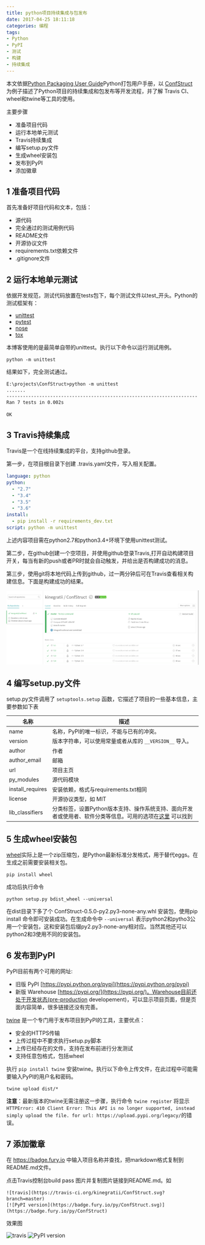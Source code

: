 ```yaml
---
title: python项目持续集成与包发布
date: 2017-04-25 18:11:18
categories: 编程
tags:
- Python
- PyPI
- 测试
- 构建
- 持续集成
---
```


本文依据[Python Packaging User Guide](https://packaging.python.org/)Python打包用户手册，以 [ConfStruct](https://github.com/kinegratii/ConfStruct) 为例子描述了Python项目的持续集成和包发布等开发流程，并了解 Travis CI、wheel和twine等工具的使用。

主要步骤

- 准备项目代码
- 运行本地单元测试
- Travis持续集成
- 编写setup.py文件
- 生成wheel安装包
- 发布到PyPI
- 添加徽章

<!-- more -->

## 1 准备项目代码

首先准备好项目代码和文本，包括：

- 源代码
- 完全通过的测试用例代码
- README文件
- 开源协议文件
- requirements.txt依赖文件
- .gitignore文件

## 2 运行本地单元测试

依据开发规范，测试代码放置在tests包下，每个测试文件以test_开头。Python的测试框架有：

- [unittest](https://docs.python.org/3/library/unittest.html)
- [pytest](http://pytest.org/)
- [nose](https://nose.readthedocs.io/en/latest/)
- [tox](https://tox.readthedocs.io/en/latest/)

本博客使用的是最简单自带的unittest。执行以下命令以运行测试用例。

```
python -m unittest
```

结果如下，完全测试通过。

```
E:\projects\ConfStruct>python -m unittest
.......
----------------------------------------------------------------------
Ran 7 tests in 0.002s

OK
```

## 3 Travis持续集成

Travis是一个在线持续集成的平台，支持github登录。

第一步，在项目根目录下创建 .travis.yaml文件，写入相关配置。

```yaml
language: python
python:
  - "2.7"
  - "3.4"
  - "3.5"
  - "3.6"
install:
  - pip install -r requirements_dev.txt
script: python -m unittest
```

上述内容项目需在python2.7和python3.4+环境下使用unittest测试。

第二步，在github创建一个空项目，并使用github登录Travis,打开自动构建项目开关，每当有新的push或者PR时就会自动触发，并给出是否构建成功的消息。

第三步，使用git将本地代码上传到github，过一两分钟后可在Travis查看相关构建信息。下面是构建成功的结果。

![travis-build-success](/images/travis-build-success.png)


## 4 编写setup.py文件

setup.py文件调用了 `setuptools.setup` 函数，它描述了项目的一些基本信息，主要参数如下表

| 名称 | 描述 |
| ------ | ------ |
| name | 名称，PyPI的唯一标识，不能与已有的冲突。 |
| version | 版本字符串，可以使用常量或者从库的 `__VERSION__` 导入。 |
| author | 作者 |
| author_email | 邮箱 |
| url | 项目主页 |
| py_modules | 源代码模块 |
| install_requires | 安装依赖，格式与requirements.txt相同 |
| license | 开源协议类型，如 MIT |
| lib_classifiers | 分类标签，设置Python版本支持、操作系统支持、面向开发者或使用者、软件分类等信息。可用的选项在[这里](https://pypi.python.org/pypi?:action=list_classifiers) 可以找到|


## 5 生成wheel安装包

[wheel](http://pythonwheels.com/)实际上是一个zip压缩包，是Python最新标准分发格式，用于替代eggs。在生成之前需要安装相关包。

```
pip install wheel
```

成功后执行命令

```
python setup.py bdist_wheel --universal
```

在dist目录下多了个 ConfStruct-0.5.0-py2.py3-none-any.whl 安装包，使用pip install 命令即可安装成功。在生成命令中 `--universal` 表示python2和pytho3公用一个安装包，这和安装包后缀py2.py3-none-any相对应。当然其他还可以python2和3使用不同的安装包。

## 6 发布到PyPI

PyPI目前有两个可用的网址:

- 旧版 PyPI [https://pypi.python.org/pypi](https://pypi.python.org/pypi)
- 新版 Warehouse  [https://pypi.org/](https://pypi.org/)。Warehouse目前还处于开发状态(pre-production developement)，可以显示项目页面，但是页面内容简单，很多链接还没有完善。

[twine]() 是一个专门用于发布项目到PyPI的工具，主要优点：

- 安全的HTTPS传输
- 上传过程中不要求执行setup.py脚本
- 上传已经存在的文件，支持在发布前进行分发测试
- 支持任意包格式，包括wheel

执行 `pip install twine` 安装twine。执行以下命令上传文件，在此过程中可能需要输入PyPI的用户名和密码。

```
twine upload dist/*
```

**注意**：最新版本的twine无需注册这一步骤，执行命令 `twine register` 将显示 `HTTPError: 410 Client Error: This API is no longer supported, instead simply upload the file. for url: https://upload.pypi.org/legacy/`的错误。

## 7 添加徽章

在 https://badge.fury.io 中输入项目名称并查找，把markdown格式复制到README.md文件。

点击Travis控制台build pass 图片并复制图片链接到README.md。如

```
![travis](https://travis-ci.org/kinegratii/ConfStruct.svg?branch=master)
[![PyPI version](https://badge.fury.io/py/ConfStruct.svg)](https://badge.fury.io/py/ConfStruct)
```

效果图

![travis](https://travis-ci.org/kinegratii/ConfStruct.svg?branch=master)
![PyPI version](https://badge.fury.io/py/ConfStruct.svg)
